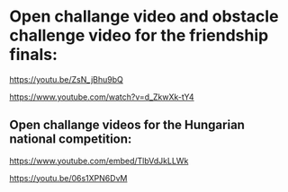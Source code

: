 # Open challange video and obstacle challenge video for the friendship finals:

https://youtu.be/ZsN_jBhu9bQ

https://www.youtube.com/watch?v=d_ZkwXk-tY4


## Open challange videos for the Hungarian national competition:

https://www.youtube.com/embed/TlbVdJkLLWk

https://youtu.be/06s1XPN6DvM
